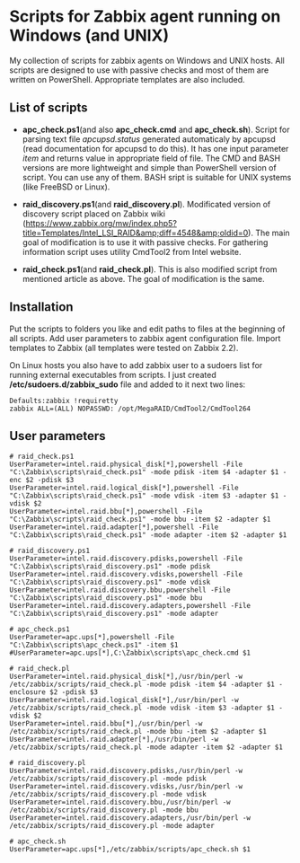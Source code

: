 Scripts for Zabbix agent running on Windows (and UNIX)
==============

My collection of scripts for zabbix agents on Windows and UNIX hosts.
All scripts are designed to use with passive checks and most of them are written on PowerShell.
Appropriate templates are also included.

## List of scripts

* **apc_check.ps1**(and also **apc_check.cmd** and **apc_check.sh**). Script for parsing text file *apcupsd.status* generated automaticaly by apcupsd (read documentation for apcupsd to do this). It has one input parameter *item* and returns value in appropriate field of file. The CMD and BASH versions are more lightweight and simple than PowerShell version of script. You can use any of them. BASH sript is suitable for UNIX systems (like FreeBSD or Linux).

* **raid_discovery.ps1**(and **raid_discovery.pl**). Modificated version of discovery script placed on Zabbix wiki (https://www.zabbix.org/mw/index.php5?title=Templates/Intel_LSI_RAID&amp;diff=4548&amp;oldid=0). The main goal of modification is to use it with passive checks. For gathering information script uses utility CmdTool2 from Intel website.

* **raid_check.ps1**(and **raid_check.pl**). This is also modified script from mentioned article as above. The goal of modification is the same.

## Installation

Put the scripts to folders you like and edit paths to files at the beginning of all scripts.
Add user parameters to zabbix agent configuration file.
Import templates to Zabbix (all templates were tested on Zabbix 2.2).

On Linux hosts you also have to add zabbix user to a sudoers list for running external executables from scripts.
I just created **/etc/sudoers.d/zabbix_sudo** file and added to it next two lines:

	Defaults:zabbix !requiretty
	zabbix ALL=(ALL) NOPASSWD: /opt/MegaRAID/CmdTool2/CmdTool264

## User parameters

	# raid_check.ps1
	UserParameter=intel.raid.physical_disk[*],powershell -File "C:\Zabbix\scripts\raid_check.ps1" -mode pdisk -item $4 -adapter $1 -enc $2 -pdisk $3
	UserParameter=intel.raid.logical_disk[*],powershell -File "C:\Zabbix\scripts\raid_check.ps1" -mode vdisk -item $3 -adapter $1 -vdisk $2
	UserParameter=intel.raid.bbu[*],powershell -File "C:\Zabbix\scripts\raid_check.ps1" -mode bbu -item $2 -adapter $1
	UserParameter=intel.raid.adapter[*],powershell -File "C:\Zabbix\scripts\raid_check.ps1" -mode adapter -item $2 -adapter $1

	# raid_discovery.ps1
	UserParameter=intel.raid.discovery.pdisks,powershell -File "C:\Zabbix\scripts\raid_discovery.ps1" -mode pdisk
	UserParameter=intel.raid.discovery.vdisks,powershell -File "C:\Zabbix\scripts\raid_discovery.ps1" -mode vdisk
	UserParameter=intel.raid.discovery.bbu,powershell -File "C:\Zabbix\scripts\raid_discovery.ps1" -mode bbu
	UserParameter=intel.raid.discovery.adapters,powershell -File "C:\Zabbix\scripts\raid_discovery.ps1" -mode adapter

	# apc_check.ps1
	UserParameter=apc.ups[*],powershell -File "C:\Zabbix\scripts\apc_check.ps1" -item $1
	#UserParameter=apc.ups[*],C:\Zabbix\scripts\apc_check.cmd $1
	
	# raid_check.pl
	UserParameter=intel.raid.physical_disk[*],/usr/bin/perl -w /etc/zabbix/scripts/raid_check.pl -mode pdisk -item $4 -adapter $1 -enclosure $2 -pdisk $3
	UserParameter=intel.raid.logical_disk[*],/usr/bin/perl -w /etc/zabbix/scripts/raid_check.pl -mode vdisk -item $3 -adapter $1 -vdisk $2
	UserParameter=intel.raid.bbu[*],/usr/bin/perl -w /etc/zabbix/scripts/raid_check.pl -mode bbu -item $2 -adapter $1
	UserParameter=intel.raid.adapter[*],/usr/bin/perl -w /etc/zabbix/scripts/raid_check.pl -mode adapter -item $2 -adapter $1
	
	# raid_discovery.pl
	UserParameter=intel.raid.discovery.pdisks,/usr/bin/perl -w /etc/zabbix/scripts/raid_discovery.pl -mode pdisk
	UserParameter=intel.raid.discovery.vdisks,/usr/bin/perl -w /etc/zabbix/scripts/raid_discovery.pl -mode vdisk
	UserParameter=intel.raid.discovery.bbu,/usr/bin/perl -w /etc/zabbix/scripts/raid_discovery.pl -mode bbu
	UserParameter=intel.raid.discovery.adapters,/usr/bin/perl -w /etc/zabbix/scripts/raid_discovery.pl -mode adapter
	
	# apc_check.sh
	UserParameter=apc.ups[*],/etc/zabbix/scripts/apc_check.sh $1
